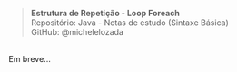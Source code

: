> **Estrutura de Repetição - Loop Foreach**  
> Repositório: Java - Notas de estudo (Sintaxe Básica)  
> GitHub: @michelelozada
&nbsp;
     
&nbsp;  
Em breve...